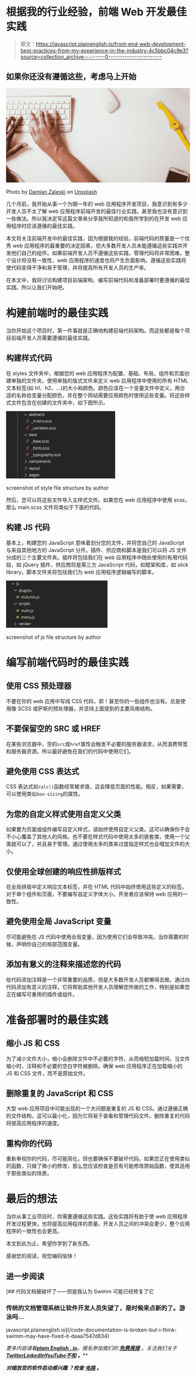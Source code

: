 # 根据我的行业经验，前端 Web 开发最佳实践

> 原文：<https://javascript.plainenglish.io/front-end-web-development-best-practices-from-my-experience-in-the-industry-4c5bbc04c9e3?source=collection_archive---------0----------------------->

## 如果你还没有遵循这些，考虑马上开始

![](img/4010e9eca4a8149b5735da8ef96e61ec.png)

Photo by [Damian Zaleski](https://unsplash.com/@zal3wa?utm_source=medium&utm_medium=referral) on [Unsplash](https://unsplash.com?utm_source=medium&utm_medium=referral)

几个月前，我开始从事一个为期一年的 web 应用程序开发项目，我意识到有多少开发人员不太了解 web 应用程序前端开发的最佳行业实践。甚至我也没有意识到一些做法。所以我决定写这篇文章来分享我所知道的和我所学到的在开发 web 应用程序时应该遵循的最佳实践。

本文将关注前端开发中的最佳实践，因为根据我的经验，前端代码的质量是一个优秀 web 应用程序的最重要的决定因素，但大多数开发人员未能遵循这些实践并开发他们自己的组件。如果前端开发人员不遵循这些实践，管理代码将非常困难，整个设计将没有一致性，web 应用程序的速度也将产生负面影响。遵循这些实践将使代码变得干净和易于管理，并将提高所有开发人员的生产率。

在本文中，我将讨论构建项目前端架构、编写前端代码和准备部署时要遵循的最佳实践。所以让我们开始吧。

# 构建前端时的最佳实践

当你开始这个项目时，第一件事就是正确地构建前端代码架构。而这些都是每个项目前端开发人员需要遵循的最佳实践。

## 构建样式代码

在 styles 文件夹中，根据您的 web 应用程序为配置、基础、布局、组件和页面创建单独的文件夹。使用单独的版式文件来定义 web 应用程序中使用的所有 HTML 文本标签(如 h1、h2、…)的大小和颜色。颜色应该在一个变量文件中定义，用合适的名称给变量分配颜色，并在整个网站需要应用颜色时使用这些变量。将这些样式文件包含在创建的文件夹中，如下图所示。

![](img/8403ec909bc8a653e3e05829ba62fbb5.png)

screenshot of style file structure by author

然后，您可以将这些文件导入主样式文件。如果您在 web 应用程序中使用 scss，那么 main.scss 文件将类似于下面的代码。

## 构建 JS 代码

基本上，构建您的 JavaScript 意味着划分您的文件，并将您自己的 JavaScript 与来自其他地方的 JavaScript 分开。插件、供应商和脚本是我们可以将 JS 文件分成的三个主要文件夹。插件将包括我们在 web 应用程序中随处使用的有用代码段，如 jQuery 插件，供应商将是第三方 JavaScript 代码，如框架和库，如 slick library，脚本文件夹将包括我们为 web 应用程序逻辑编写的脚本。

![](img/fea8e3016c9e85f3579aedb977f558c1.png)

screenshot of js file structure by author

# 编写前端代码时的最佳实践

## 使用 CSS 预处理器

不要在你的 web 应用中写纯 CSS 代码，耶！甚至你的一些组件也没有。总是使用像 SCSS 或萨斯的预处理器，并坚持上面提到的主要风格结构。

## 不要保留空的 SRC 或 HREF

在某些浏览器中，空的`src`或`href`属性会触发不必要的服务器请求，从而浪费带宽和服务器资源。所以最好避免在我们的代码中使用它们。

## 避免使用 CSS 表达式

CSS 表达式如`calc()`函数经常被求值，这会降低页面的性能。相反，如果需要，可以使用类似`box-sizing`的属性。

## 为您的自定义样式使用自定义父类

如果要为页面或组件编写自定义样式，请始终使用自定义父类。这可以确保你不会不小心覆盖了其他人的风格。也不要在样式代码中使用太多的嵌套类，使用一个父类就可以了，并且易于管理。通过使用太多的类来过度指定样式也会增加文件的大小。

## 仅使用全球创建的响应性排版样式

在全局排版中定义响应文本标签，并在 HTML 代码中始终使用这些定义的标签。对于单个组件和页面，不要编写自定义字体大小。开发者应该保持 web 应用的一致性。

## 避免使用全局 JavaScript 变量

尽可能避免在 JS 代码中使用全局变量，因为使用它们会导致冲突。当你需要的时候，声明你自己的局部范围变量。

## 添加有意义的注释来描述您的代码

给代码添加注释是一个非常重要的品质，但是大多数开发人员都懒得去做。通过向代码添加有意义的注释，它将帮助其他开发人员理解您所做的工作，特别是如果您正在编写可重用的插件或组件。

# 准备部署时的最佳实践

## 缩小 JS 和 CSS

为了减小文件大小，缩小会删除文件中不必要的字符，从而缩短加载时间。当文件缩小时，注释和不必要的空白字符被删除。确保 web 应用程序正在加载缩小的 JS 和 CSS 文件，而不是原始文件。

## 删除重复的 JavaScript 和 CSS

大型 web 应用项目中可能出现的一个大问题是重复的 JS 和 CSS。通过遵循正确的文件结构，这可以最小化，因为它将易于查看和管理代码文件。删除重复的代码将提高应用程序的速度。

## **重构你的代码**

重新审视你的代码，尽可能简化，但也要确保不要破坏代码。如果您正在使用类似的函数，只做了微小的修改，那么您应该检查是否有可能修改原始函数，使其适用于那些类似的场景。

# 最后的想法

当你从事工业项目时，你需要遵循这些实践。这些实践将有助于使 web 应用程序开发过程更快，也将提高应用程序的质量。开发人员之间的冲突会更少，整个应用程序的一致性也会更高。

本文到此为止。希望你学到了新东西。

感谢您的阅读，祝您编码愉快！

## 进一步阅读

[](/code-documentation-is-broken-but-i-think-swimm-may-have-fixed-it-daaa7547d834) [## 代码文档被破坏了——但是我认为 Swimm 可能已经修复了它

### 传统的文档管理系统让软件开发人员失望了，是时候来点新的了。游泳吗…

javascript.plainenglish.io](/code-documentation-is-broken-but-i-think-swimm-may-have-fixed-it-daaa7547d834) 

*更多内容请看*[***plain English . io***](https://plainenglish.io/)*。报名参加我们的* [***免费周报***](http://newsletter.plainenglish.io/) *。关注我们关于*[***Twitter***](https://twitter.com/inPlainEngHQ)[***LinkedIn***](https://www.linkedin.com/company/inplainenglish/)*[***YouTube***](https://www.youtube.com/channel/UCtipWUghju290NWcn8jhyAw)*[***不和***](https://discord.gg/GtDtUAvyhW) ***。*****

*****对缩放您的软件启动感兴趣*** *？检查* [***电路***](https://circuit.ooo/?utm=publication-post-cta) *。***